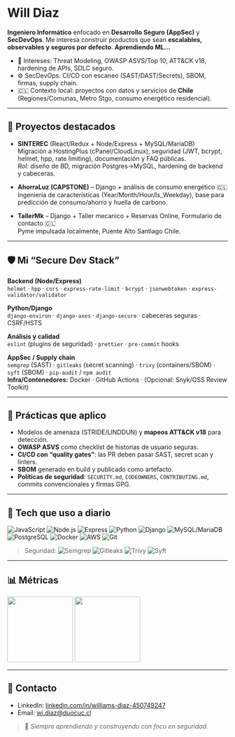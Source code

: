 # Will Diaz

**Ingeniero Informático** enfocado en **Desarrollo Seguro (AppSec)** y **SecDevOps**. Me interesa construir productos que sean **escalables, observables y seguros por defecto**.
**Aprendiendo ML...**

- 🔐 Intereses: Threat Modeling, OWASP ASVS/Top 10, ATT&CK v18, hardening de APIs, SDLC seguro.
- ⚙️ SecDevOps: CI/CD con escaneo (SAST/DAST/Secrets), SBOM, firmas, supply chain.
- 🇨🇱 Contexto local: proyectos con datos y servicios de **Chile** (Regiones/Comunas, Metro Stgo, consumo energético residencial).

---

## 🚀 Proyectos destacados

- **SINTEREC** (React/Redux + Node/Express + MySQL/MariaDB)  
  Migración a HostingPlus (cPanel/CloudLinux), seguridad (JWT, bcrypt, helmet, hpp, rate limiting), documentación y FAQ públicas.  
  _Rol:_ diseño de BD, migración Postgres→MySQL, hardening de backend y cabeceras.

- **AhorraLuz (CAPSTONE)** – Django + análisis de consumo energético 🇨🇱  
  Ingeniería de características (Year/Month/Hour/Is_Weekday), base para predicción de consumo/ahorro y huella de carbono.

- **TallerMk** – Django + Taller mecanico + Reservas Online, Formulario de contacto 🇨🇱  
  Pyme impulsada localmente, Puente Alto Santiago Chile.



---

## 🛡️ Mi “Secure Dev Stack”

**Backend (Node/Express)**  
`helmet` · `hpp` · `cors` · `express-rate-limit` · `bcrypt` · `jsonwebtoken` · `express-validator/validator`

**Python/Django**  
`django-environ` · `django-axes` · `django-secure` · cabeceras seguras · CSRF/HSTS

**Análisis y calidad**  
`eslint` (plugins de seguridad) · `prettier` · `pre-commit` hooks

**AppSec / Supply chain**  
`semgrep` (SAST) · `gitleaks` (secret scanning) · `trivy` (containers/SBOM) · `syft` (SBOM) · `pip-audit` / `npm audit`  
**Infra/Contenedores:** Docker · GitHub Actions · (Opcional: Snyk/OSS Review Toolkit)

---

## 🧪 Prácticas que aplico

- Modelos de amenaza (STRIDE/LINDDUN) y **mapeos ATT&CK v18** para detección.  
- **OWASP ASVS** como checklist de historias de usuario seguras.  
- **CI/CD con “quality gates”**: las PR deben pasar SAST, secret scan y linters.  
- **SBOM** generado en build y publicado como artefacto.  
- **Políticas de seguridad**: `SECURITY.md`, `CODEOWNERS`, `CONTRIBUTING.md`, commits convencionales y firmas GPG.

---

## 🧰 Tech que uso a diario

![JavaScript](https://img.shields.io/badge/JS-ES2023-informational?logo=javascript)
![Node.js](https://img.shields.io/badge/Node.js-LTS-informational?logo=node.js)
![Express](https://img.shields.io/badge/Express-API-informational)
![Python](https://img.shields.io/badge/Python-3.x-informational?logo=python)
![Django](https://img.shields.io/badge/Django-Web-informational?logo=django)
![MySQL/MariaDB](https://img.shields.io/badge/MySQL%2FMariaDB-SQL-informational?logo=mysql)
![PostgreSQL](https://img.shields.io/badge/PostgreSQL-SQL-informational?logo=postgresql)
![Docker](https://img.shields.io/badge/Docker-Containers-informational?logo=docker)
![AWS](https://img.shields.io/badge/Cloud-AWS%2FAzure-informational)
![Git](https://img.shields.io/badge/Git-Flow-informational?logo=git)

> Seguridad: ![Semgrep](https://img.shields.io/badge/SAST-Semgrep-informational) ![Gitleaks](https://img.shields.io/badge/Secrets-Gitleaks-informational) ![Trivy](https://img.shields.io/badge/Scan-Trivy-informational) ![Syft](https://img.shields.io/badge/SBOM-Syft-informational)

---

## 📊 Métricas

<p>
  <img src="https://github-readme-stats.vercel.app/api?username=WilldiazRaM&show_icons=true&hide_title=true&count_private=true" height="150" />
  <img src="https://github-readme-stats.vercel.app/api/top-langs/?username=WilldiazRaM&layout=compact&langs_count=8" height="150" />
</p>




---

## 📝 Contacto

- LinkedIn: [linkedin.com/in/williams-diaz-450749247](https://www.linkedin.com/in/williams-diaz-450749247/)
- Email: wi.diaz@duocuc.cl



> 🌟 _Siempre aprendiendo y construyendo con foco en seguridad_.
